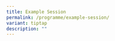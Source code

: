 ```yaml
---
title: Example Session
permalink: /programme/example-session/
variant: tiptap
description: ""
---
```

<p></p>